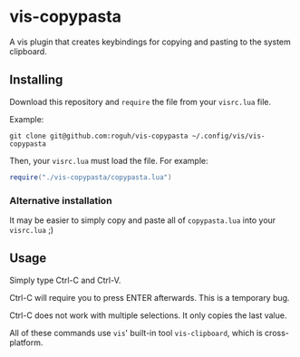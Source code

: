 # vis-copypasta

A vis plugin that creates keybindings for copying and pasting to the system clipboard.

## Installing

Download this repository and `require` the file from your `visrc.lua` file.

Example:

```
git clone git@github.com:roguh/vis-copypasta ~/.config/vis/vis-copypasta
```

Then, your `visrc.lua` must load the file. For example:

```lua
require("./vis-copypasta/copypasta.lua")
```

### Alternative installation

It may be easier to simply copy and paste all of `copypasta.lua` into your `visrc.lua` ;)

## Usage

Simply type Ctrl-C and Ctrl-V.

Ctrl-C will require you to press ENTER afterwards. This is a temporary bug.

Ctrl-C does not work with multiple selections. It only copies the last value.

All of these commands use `vis`' built-in tool `vis-clipboard`, which is cross-platform.

